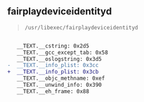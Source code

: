 ## fairplaydeviceidentityd

> `/usr/libexec/fairplaydeviceidentityd`

```diff

   __TEXT.__cstring: 0x2d5
   __TEXT.__gcc_except_tab: 0x58
   __TEXT.__oslogstring: 0x3d5
-  __TEXT.__info_plist: 0x3cc
+  __TEXT.__info_plist: 0x3cb
   __TEXT.__objc_methname: 0xef
   __TEXT.__unwind_info: 0x390
   __TEXT.__eh_frame: 0x88

```
